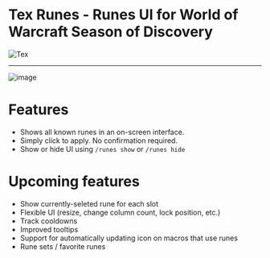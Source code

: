 # Tex Runes - Runes UI for World of Warcraft Season of Discovery

![Tex](https://github.com/Muricas/TexRunes/assets/81184564/0431118d-6eec-4cfa-b485-fcda414972c5)


***

![image](https://github.com/Muricas/TexRunes/assets/81184564/6829392a-69f1-4a08-a967-bc0bd769bad8)

# Features

- Shows all known runes in an on-screen interface.
- Simply click to apply. No confirmation required.
- Show or hide UI using `/runes show` or `/runes hide`

# Upcoming features

- Show currently-seleted rune for each slot
- Flexible UI (resize, change column count, lock position, etc.)
- Track cooldowns
- Improved tooltips
- Support for automatically updating icon on macros that use runes
- Rune sets / favorite runes
